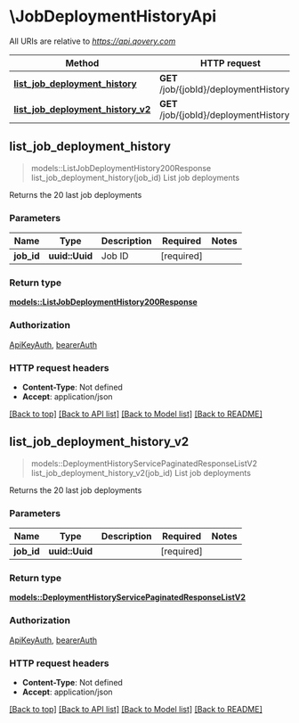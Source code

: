 # \JobDeploymentHistoryApi

All URIs are relative to *https://api.qovery.com*

Method | HTTP request | Description
------------- | ------------- | -------------
[**list_job_deployment_history**](JobDeploymentHistoryApi.md#list_job_deployment_history) | **GET** /job/{jobId}/deploymentHistory | List job deployments
[**list_job_deployment_history_v2**](JobDeploymentHistoryApi.md#list_job_deployment_history_v2) | **GET** /job/{jobId}/deploymentHistoryV2 | List job deployments



## list_job_deployment_history

> models::ListJobDeploymentHistory200Response list_job_deployment_history(job_id)
List job deployments

Returns the 20 last job deployments

### Parameters


Name | Type | Description  | Required | Notes
------------- | ------------- | ------------- | ------------- | -------------
**job_id** | **uuid::Uuid** | Job ID | [required] |

### Return type

[**models::ListJobDeploymentHistory200Response**](listJobDeploymentHistory_200_response.md)

### Authorization

[ApiKeyAuth](../README.md#ApiKeyAuth), [bearerAuth](../README.md#bearerAuth)

### HTTP request headers

- **Content-Type**: Not defined
- **Accept**: application/json

[[Back to top]](#) [[Back to API list]](../README.md#documentation-for-api-endpoints) [[Back to Model list]](../README.md#documentation-for-models) [[Back to README]](../README.md)


## list_job_deployment_history_v2

> models::DeploymentHistoryServicePaginatedResponseListV2 list_job_deployment_history_v2(job_id)
List job deployments

Returns the 20 last job deployments

### Parameters


Name | Type | Description  | Required | Notes
------------- | ------------- | ------------- | ------------- | -------------
**job_id** | **uuid::Uuid** |  | [required] |

### Return type

[**models::DeploymentHistoryServicePaginatedResponseListV2**](DeploymentHistoryServicePaginatedResponseListV2.md)

### Authorization

[ApiKeyAuth](../README.md#ApiKeyAuth), [bearerAuth](../README.md#bearerAuth)

### HTTP request headers

- **Content-Type**: Not defined
- **Accept**: application/json

[[Back to top]](#) [[Back to API list]](../README.md#documentation-for-api-endpoints) [[Back to Model list]](../README.md#documentation-for-models) [[Back to README]](../README.md)

